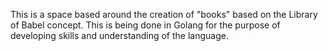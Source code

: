 This is a space based around the creation of "books" based on the Library of Babel concept.
This is being done in Golang for the purpose of developing skills and understanding of the language.
